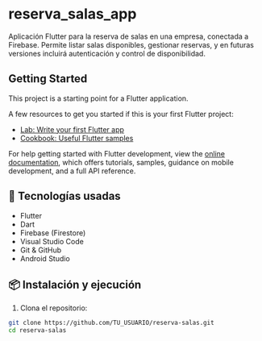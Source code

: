 # reserva_salas_app

Aplicación Flutter para la reserva de salas en una empresa, conectada a Firebase. Permite listar salas disponibles, gestionar reservas, y en futuras versiones incluirá autenticación y control de disponibilidad.

## Getting Started

This project is a starting point for a Flutter application.

A few resources to get you started if this is your first Flutter project:

- [Lab: Write your first Flutter app](https://docs.flutter.dev/get-started/codelab)
- [Cookbook: Useful Flutter samples](https://docs.flutter.dev/cookbook)

For help getting started with Flutter development, view the
[online documentation](https://docs.flutter.dev/), which offers tutorials,
samples, guidance on mobile development, and a full API reference.

## 🚀 Tecnologías usadas

- Flutter
- Dart
- Firebase (Firestore)
- Visual Studio Code
- Git & GitHub
- Android Studio

## 📦 Instalación y ejecución

1. Clona el repositorio:

```bash
git clone https://github.com/TU_USUARIO/reserva-salas.git
cd reserva-salas